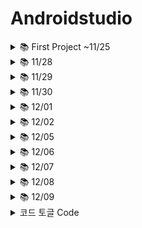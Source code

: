 # Androidstudio

<details>
    <summary>📚 First Project ~11/25</summary>

  <details>
    <summary>📚xml Code</summary>
    
```
  <?xml version="1.0" encoding="utf-8"?>
<manifest xmlns:android="http://schemas.android.com/apk/res/android"
    xmlns:tools="http://schemas.android.com/tools">

    <application
        android:allowBackup="true"
        android:dataExtractionRules="@xml/data_extraction_rules"
        android:fullBackupContent="@xml/backup_rules"
        android:icon="@mipmap/ic_launcher"
        android:label="@string/app_name"
        android:roundIcon="@mipmap/ic_launcher_round"
        android:supportsRtl="true"
        android:theme="@style/Theme.Ex20221124"
        tools:targetApi="31">
        <activity
            android:name=".ImageActivity"
            android:exported="true">
            <meta-data
                android:name="android.app.lib_name"
                android:value="" />
            <intent-filter>
                <action android:name="android.intent.action.MAIN" />

                <category android:name="android.intent.category.LAUNCHER" />
            </intent-filter>
        </activity>
        <activity
            android:name=".LoginActivity"
            android:exported="true">
            <meta-data
                android:name="android.app.lib_name"
                android:value="" />


        </activity>
        <activity
            android:name=".ConstraintActivity"
            android:exported="true">
            <meta-data
                android:name="android.app.lib_name"
                android:value="" />

            <intent-filter>
                <action android:name="android.intent.action.MAIN" />

                <category android:name="android.intent.category.LAUNCHER" />
            </intent-filter>
        </activity>
        <activity
            android:name=".MainActivity"
            android:exported="true">
            <meta-data
                android:name="android.app.lib_name"
                android:value="" />
        </activity>
    </application>
</manifest>
```
  </details>
  
  ![image](https://user-images.githubusercontent.com/112377313/204168933-bdc09c6d-dda9-4d74-a6f6-3f261cc0dae6.png)

<details>
    <summary>📚MainActivity Code</summary>
    
```
package com.example.ex20221124

import androidx.appcompat.app.AppCompatActivity
import android.os.Bundle

class MainActivity : AppCompatActivity() {
    override fun onCreate(savedInstanceState: Bundle?) {
        super.onCreate(savedInstanceState)
        setContentView(R.layout.activity_main)
    }
}
```
</details>
  
![image](https://user-images.githubusercontent.com/112377313/204169256-ddbe9968-217f-46c5-bd84-6f6e54dc32cb.png)
 
<details>
    <summary>📚LoginActivity Code</summary>
    
```
package com.example.ex20221124

import android.annotation.SuppressLint
import androidx.appcompat.app.AppCompatActivity
import android.os.Bundle
import android.widget.Button
import android.widget.EditText
import android.widget.Toast
import com.google.android.material.textfield.TextInputEditText

class LoginActivity : AppCompatActivity() {
    override fun onCreate(savedInstanceState: Bundle?) {
        super.onCreate(savedInstanceState)
        setContentView(R.layout.activity_login)

        // 1. View 들의 id 값을 찾아오자 (findViewById)
        val etEmail = findViewById<TextInputEditText>(R.id.etEmail)
        val etPw = findViewById<EditText>(R.id.etPw)
        val btnLogin = findViewById<Button>(R.id.btnLogin)

        // 2. Button 에 Event 달아주기 (setOnClickListener)
        btnLogin.setOnClickListener {

            // 2-1. EditText 에 적혀있는 email, password 값을 가져오기
            // (email, pw : 변수)---> 문자열로 형변환
            var email = etEmail.text.toString()
            var pw = etPw.text.toString()

            // 2-2. 가져온 email, pw가 smhrd@smhrd.or.kr, qwer1234 가 맞는지 판단 (조건식)
            if(email == "smhrd@smhrd.or.kr" && pw=="qwer1234"){
                // 맞다면 Toast로 "로그인 성공"
                Toast.makeText(this,"로그인 성공",Toast.LENGTH_SHORT).show()
            }
            else{
                // 틀리면 Toast로 "로그인 실패"를 띄워주세요!!!
                Toast.makeText(this,"로그인실패",Toast.LENGTH_SHORT).show()
            }
        }
    }
}
```
</details>
  
![image](https://user-images.githubusercontent.com/112377313/204169340-b5abd4fa-bba6-407f-862a-56b3d31be029.png)

  
<details>
    <summary>📚ConstraintActivity Code</summary>
    
```
package com.example.ex20221124

import android.graphics.Color
import androidx.appcompat.app.AppCompatActivity
import android.os.Bundle
import android.view.View
import android.widget.Button
import android.widget.EditText
import android.widget.TextView
import android.widget.Toast

// : Kotlin 에서 상속
class ConstraintActivity : AppCompatActivity() {

    // 전역변수(뷰) 선언
    lateinit var tvResult: TextView
    lateinit var etNum1: EditText
    lateinit var etNum2: EditText
    // 뷰에 대해서는 선언만 하는 거는 불가능 초기화가 꼭 이루어져야한다.
    // 그런데 lateinit이라는 키워드로 나중에 꼭 초기화를 하겠다
    // 라는 약속을 할 수 있다!

    // onCreate()는 Activity 가 실행될때 최초 딱 한번(가장 먼저) 호출되는 메서드
    // : Activity 생명주기
    override fun onCreate(savedInstanceState: Bundle?) {
        super.onCreate(savedInstanceState)
        // ***** xml 이랑 kotlin class 랑 연결하는 코드 없으면 화면 안뜸 *****
        setContentView(R.layout.activity_constraint)

        // 1. xml 의 View 에 id를 지정
        // 2. id 값을 이용해서 view 를 찾아온다. (findViewById)
        // R : 리소스(폴더).id.tvResult
        tvResult = findViewById(R.id.tvResult)
        etNum1 = findViewById(R.id.etNum1)
        etNum2 = findViewById(R.id.etNum2)

        val btnPlus = findViewById<Button>(R.id.btnPlus)
        val btnMinus = findViewById<Button>(R.id.btnMinus)
        val btnMul = findViewById<Button>(R.id.btnMul)
        val btnDiv = findViewById<Button>(R.id.btnDiv)
        // val tvResult:TextView = findViewById<TextView>(R.id.tvResult) 추론이 가능
        // id 값은 문자열로 정해줬는데 받아오는값이 Int
        // R 폴더에 모든 뷰(리소스)들의 id 값이 저장이 되는데 주소값이 저장
        // 16진수 상수형태로 저장이 되어있다 (Int)

        // ** setContentView 위로 find 할 수 없다!! **
        tvResult.setTextColor(Color.BLUE)
        tvResult.setTextColor(Color.parseColor("#ff9999"))
        // textSize 에는 Float 자료형이 들어가야 함. (f : 형변환)
        tvResult.textSize = 40.0f
        tvResult.text = "안녕하세요!"
        // charSequence 인터페이스 - String 은 CharSequence 인터페이스 상속 받는 중

        // - 더하기 버튼을 눌렀을 때 "더하기 버튼이 눌렸습니다." 라는
        // Toast 를 띄우기!
        // 이벤트를 주는 방법
        // 1) 이벤트 메소드 설계 후 뷰에 연결하기
        // 2) innerClass (Listener OnClick 구현)



        btnPlus.setOnClickListener {
            var num1 = etNum1.text.toString().toInt()
            var num2 = etNum2.text.toString().toInt()
            var res = num1+num2
            tvResult.text = "연산결과 : $res"
            //Toast.makeText(this, "연산결과 : $res",Toast.LENGTH_SHORT).show()
        }
        btnMinus.setOnClickListener {
            // {}안에다가 기능 구현만 하면됨!! *(v->V)
            // 버튼을 눌렀을 때 "마이너스 버튼이 눌렸습니다" 토스트 띄우기
            var num1 = etNum1.text.toString().toInt()
            var num2 = etNum2.text.toString().toInt()

            var res = num1-num2
            tvResult.text = "연산결과 : $res"
            //Toast.makeText(this, "연산결과 : $res", Toast.LENGTH_SHORT).show()

            // 1. EditText 에 적혀있는 숫자
            // etNum1, etNum2 에 있는 내용 변수 num1, num2 에 저장
            // 실제로 getText --> Editable ---> 문자열로 형변환 ---> 정수형
            // 2. num1, num2 연산 결과를 문자열로 바꿔서 set 해주세요!
            //  -1. num1, num2 연산 결과를 tvResult 에 set 해주세요!
        }
        btnMul.setOnClickListener {
            var num1 = etNum1.text.toString().toInt()
            var num2 = etNum2.text.toString().toInt()
            var res = num1*num2
            tvResult.text = "연산결과 : $res"
            //Toast.makeText(this, "연산결과 : $res", Toast.LENGTH_SHORT).show()
        }
        btnDiv.setOnClickListener {
            var num1 = etNum1.text.toString().toInt()
            var num2 = etNum2.text.toString().toInt()
            var res = num1/num2
            tvResult.text = "연산결과 : $res"
            //Toast.makeText(this, "연산결과 : $res", Toast.LENGTH_SHORT).show()
        }



        // 3) interface 를 상속받게 만들어서 OnClick 구현



    }// onCreate 밖

    // 이벤트 리스너는 무조건 View 매개변수를 가지고 있어야한다.
    fun myClick(view: View){
        // Toast 띄우기!
        // 1) this, ConstraintActivity.this : Toast 를 띄울 화면 정보
        // 2) 문구 (무조건 String, Int 가 허용되는 경우는 id 값만)
        // 3) Toast 에 short(3초), Long(5초) 속성 사용
         Toast.makeText(this,"더하기 버튼이 눌렸습니다.",Toast.LENGTH_SHORT).show()
        //editable -> 문자열 변환 -> 정수형으로 변환
        var num1 = etNum1.text.toString().toInt()
        var num2 = etNum2.text.toString().toInt()
        // Emulator 를 처음실행시키면 EditText 에는 아무 값도 없음 ""
        // "".toInt() NumberFormatException
        // 버튼을 눌렀을 때 적혀있는 값을 가지고 와줘야 함!!!
        var result = num1 + num2
        //tvResult.text = "연산 결과 : $result"
        //tvResult.text = result.toString()
    }



}
```
</details>
  
![image](https://user-images.githubusercontent.com/112377313/204169447-fda581e1-50a0-4ed1-9291-3f708ea4bd37.png)

  
<details>
    <summary>📚ImageActivity Code</summary>
    
```
package com.example.ex20221124

import androidx.appcompat.app.AppCompatActivity
import android.os.Bundle
import android.widget.Button
import android.widget.ImageView
import android.widget.Toast

class ImageActivity : AppCompatActivity() {

    // 배열 이름
    val imgArray = intArrayOf(R.drawable.pink, R.drawable.black, R.drawable.blue, R.drawable.yellow, R.drawable.red)

    override fun onCreate(savedInstanceState: Bundle?) {
        super.onCreate(savedInstanceState)
        setContentView(R.layout.activity_image)

        // View 의 id값 다 찾아오기
        val img = findViewById<ImageView>(R.id.img)
        val btnPre = findViewById<Button>(R.id.btnPre)
        val btnNext = findViewById<Button>(R.id.btnNext)
        
        // 이미지 값 바꾸기
        img.setImageResource(R.drawable.pink)

        var index = 0

        btnPre.setOnClickListener {
            index--
            // if (index < 0) index = imgArray.size - 1
            if(index<0){
                index = 4
            }
            img.setImageResource(imgArray[index])
        }

        btnNext.setOnClickListener {
            index ++
            // if (index > imgArray.size - 1) index = 0
            if(index>4){
                index=0
            }
            img.setImageResource(imgArray[index])
        }


        // Pre 버튼을 눌렀을 때! (setOnClickListener)
        // 1-1. index -1 감소
        // 해당 index 에 있는 img 의 id를 가져와서
        // ImageView 에 set 하자!
        // index 의 조건 : 0 보다 작으면 다시 index 값을 size-1으로 돌리자

        // 2. Next 버튼을 눌렀을 때
        // 2-1 index +1 증가
        // 해당 index 에 있는 img 의 id를 가져와서
        // ImageView 를 set 하자
        // index 의 조건 : size -1보다 크면 다시 index 값을 0으로


    }
}
```
</details>
  
xml에 있는 view를 컨트롤하기 위해서는 id값이 필요 class에서는 id값을 찾아와서(findViewById) 컨트롤한다
단, findViewById는 setContentView아래에 있어야한다!
*** 버튼 이벤트 달기 ***
1. 메서드를 속성에 달아주기 (OnClick속성)
2. innerClass로 OnClick Override : SAM (람다식에서 생략할 수 있는 경우)
3. Interface를 상속받게 만들어 준다.
  </details>
  
  
<details>
    <summary>📚 11/28</summary>
  
## 안드로이드 4대 컴포넌트
- Activity 화면을 구성
- Service (Background에서 동작) Activity에서 화면만 뺀거
- BR(Broadcast Receiver) 외부 신호 감지
- CP(Content Provider) 정보를 전송하고자 할 때 정보를 넘겨줌



### 4대 구성요소간 정보를 매개하는 -> Intent
Intent - 중간 다리 역할 4대 구성요소 중간다리역할을 하는 메세지 객체
인텐트 : 메세지 객체

명시적 explicit
- 액션(VIEW, WEB_SEARCH, CALL, DIAL, ...)
액션+데이터
- 액션(카메라, 웹서치, 문자메세지)
묵시적 implicit
- 구성요소들끼리 데이터를 주고받거나, 이동할 때 사용하는 인텐트
1) startActivity(인텐트) ---> 단방향 (데이터를 주거나 or 받는다)
2) startActivityForResult(인텐트, requestCode) ---> 양방향 (데이터를 주고 받음)
  
![image](https://user-images.githubusercontent.com/112377313/204172469-3d682b3f-a918-4751-bc18-a8e5efcff7fa.png)
  
  ![image](https://user-images.githubusercontent.com/112377313/204174150-feb82783-ef19-4957-a4de-02eb5a99bb74.png)

![image](https://user-images.githubusercontent.com/112377313/204180518-df2f4045-d0d3-4ef5-bbed-c78c4a858247.png)

  <details>
    <summary> MainActivity Code</summary>
    
```
package com.example.ex20221128

import android.app.SearchManager
import android.content.Intent
import android.content.pm.PackageManager
import android.net.Uri
import androidx.appcompat.app.AppCompatActivity
import android.os.Bundle
import android.provider.MediaStore
import android.widget.Button
import androidx.core.app.ActivityCompat

class MainActivity : AppCompatActivity() {
    override fun onCreate(savedInstanceState: Bundle?) {
        super.onCreate(savedInstanceState)
        setContentView(R.layout.activity_main)

        val btnCall = findViewById<Button>(R.id.btnCall)
        val btnWeb = findViewById<Button>(R.id.btnWeb)
        val btnGoogle = findViewById<Button>(R.id.btnGoogle)
        val btnSearch = findViewById<Button>(R.id.btnSearch)
        val btnSms = findViewById<Button>(R.id.btnSms)
        val btnPhoto = findViewById<Button>(R.id.btnPhoto)

        // 암묵적 intent
        // : 안드로이드 내부에 있는 어플리케이션을 실행
        // Chrome,  Camera, Message, Call

        // Intent 의 사용용도
        // 1-1. 액션, 데이터
        // 1-2 액션 -> Camera
        // 2. Android 4대 구성요소가의 데이터 주고 받을 때

        // Intent 객체 (메세지 객체)

        btnCall.setOnClickListener {
            // btnCall을 누르면 전화가 가게 만들어보자
            // 데이터 : 전화번호
            // URi : key, value
            // "tel:010-1234-5678"
            var uri = Uri.parse("tel:010-1234-5678")
            var intent = Intent(Intent.ACTION_CALL, uri)
            // Intent 실행시키기

            // permission : 권한
            // 사용자한테 권한을 줄껀지 물어봐 줘야함!

            // ActivityCompat
            // checkSelfPermission() : 지금 현재 권한이 부여되어있는지
            // (현재 페이지 정보, 어떤 권한 인지)
            // 결과값으로 승인이 되어있는지? 안되었는지? 받아온다
            if(ActivityCompat.checkSelfPermission(this, android.Manifest.permission.CALL_PHONE) != PackageManager.PERMISSION_GRANTED) {
                // 승인이 안되어있는 상태라면 알림창을 띄워서 승인할 수 있도록

                // ActivityCompat 확인하는 기능 요청하는 기능이 둘다 들어가 있음
                // arrayOf(CALL_PHONE, CAMERA...)
                // requestCode : 내가 뭘 요청한건지 구분하기위한 숫자
                ActivityCompat.requestPermissions(this, arrayOf(android.Manifest.permission.CALL_PHONE),0)

                return@setOnClickListener
            }

            startActivity(intent)
        }
        
        // btnWeb을 클릭하면 구글 홈페이지가 보이게 만들기
        btnWeb.setOnClickListener { 
            // 데이터 : 구글 주소 (http://www.google.co.kr)
            var uri = Uri.parse("http://www.google.co.kr")
            var intent = Intent(Intent.ACTION_VIEW, uri)
            startActivity(intent)
        }

        // btnGoogle을 클릭하면 구글 맵을 보이게 만들기
        btnGoogle.setOnClickListener {
            // 액션, 데이터
            // 데이터 (get 방식) : 구글 맵은 get 방식 /keyword='content'
            // 구글 맵 주소 /경도,위도
            var uri = Uri.parse("https://google.com/maps?q=35.14670147841655,126.92215633785938")
            var intent = Intent(Intent.ACTION_VIEW, uri)
            startActivity(intent)
        }

        // 클릭했을 때 해당 키워드로 구글 검색
        btnSearch.setOnClickListener {
            // 1. 검색하는 intent 를 하나 생성한다.
            var intent = Intent(Intent.ACTION_WEB_SEARCH)
            // 2. 검색하고 싶은 키워드를 인텐트에 넣어준다.
            intent.putExtra(SearchManager.QUERY,"안드로이드")
            // 3. intent 실행
            startActivity(intent)
        }

        // btnSms 를 클릭하면 문자를 보내는 페이지로 이동한 다음
        // 내용을 꺼내올 예정
        btnSms.setOnClickListener {
            var intent = Intent(Intent.ACTION_SENDTO)
            // 문자 내용 키값, 내용
            // "sms_body"라는 Key 값이 value 가 문자내용임을 구분할 수 있다.
            intent.putExtra("sms_body","안녕하세요 주상민입니다.")
            // 누구한테 보낼껀지에 대한 데이터 tel: ---> Uri
            intent.data = Uri.parse("smsto:"+Uri.encode("010-1234-5678"))
            startActivity(intent)
        }

        // 사진 찍기
        // MediaStore : Emulator 에서 동작할 수 있는 카메라, 저장소
        btnPhoto.setOnClickListener {
            var intent = Intent(MediaStore.ACTION_IMAGE_CAPTURE)
            startActivity(intent)
        }



    }
}
```
</details>
    
Mainfest.xml 에 <uses-permission android:name="android.permission.CALL_PHONE"/> 추가!
    -> 사용자 권한 받기 
    
1. view id값 찾아오기
2. lv에 어떤 item을 클릭했는지 구분 (판단)
3. 해당 색상코드를 버튼을 눌렀을 때 intent에 실어서 보내주자(SecondActivity로)
4. SecondActivity에서 intent에 붙어있는 데이터를 떼서 사용 (setBackground에 사용)
5. btnPre를 누르면 이전페이지로 돌아간다

![image](https://user-images.githubusercontent.com/112377313/204199539-d493c8d3-ea2b-4959-9187-f58f883714aa.png)

* Stack처럼 쌓임. -> finish메서드를 이용해 빼버려야함 (생명주기)    
    
![image](https://user-images.githubusercontent.com/112377313/204172256-727505c0-af7e-4b73-9eb6-5da58115780f.png)

  메모리 삭제 ?
  
* xml -> b 화면 1개 or 2개 전환
* Ctrl + Alt + L 정렬 단축키
  
  
  
  </details>
  
<details>
    <summary>📚 11/29</summary>
    
    
<details>
        <summary>📚 Ex20221129</summary>
        
### Ex01
1. MainActivity에서 버튼을 누르면 Sub한테 이동(요청) StartActivityForResult(인텐트, requestCode)
2. Sub에 버튼을 눌렀을 때 EditText에 담겨있는 값을 들고 Main으로 온다~!
3. Main에서 값을 받아줘야한다
(OnActivityResult() 오버라이딩 -> intent에서 데이터를 꺼내주는 메서드)
        
</details>
    
    
<details>
        <summary>📚 14:10~ </summary>
        
![image](https://user-images.githubusercontent.com/112377313/204446629-37a7defe-208c-404a-b817-fa32f72f921d.png)

![image](https://user-images.githubusercontent.com/112377313/204447508-01c7bd41-fcaf-4db5-87b2-1a60e90cd00d.png)
* name 소문자, _ 만 입력 **
    
![image](https://user-images.githubusercontent.com/112377313/204460015-3c4a11f5-c321-43c7-892f-22a6c052409d.png)

### ListView
        
### Spinner
        
### GridView
        
</details>
    
    
</details>

<details>
        <summary>📚 11/30 </summary>
        
1. Adapter View 사용해서 전화번호부 만들기
2. SubActivity로 부터 받아온 값으로 Main에 ListView에 추가
        
![image](https://user-images.githubusercontent.com/112377313/204676126-3741269c-beb2-40b5-8dce-fb335c8792cb.png)
        
이미지 세팅
drawable 5개 이미지 저장
        
![image](https://user-images.githubusercontent.com/112377313/204678017-daa8b8fd-a331-46f6-a4ba-5b8ff13bf42b.png)

padding -> 16dp
        
- Adapter View
- ListView
안쪽에 사용하고 있는 Adapter에서 findViewById()가 굉장히 많이 호출된다.
안드로이드에서 메모리 리소스를 많이 잡아먹는 함수 중 하나이다!
개발 -> 유지보수!!
        
- RecyclerView
AdapterView 만드는 6단계
1) Container 결정
2) Template 결정
3) Item 결정
4) Adapter 결정
5) Container에 Adapter 부착
6) Event 처리

minSdk 버전(레벨)의미 올리는 것만 가능

        
</details>

<details>
        <summary>📚 12/01 </summary>

프로그래밍 언어!!
사람과 기계가 소통
기계어
1 or 0 -> 전류를 흐르게 1, 흐르지 않게 0
1, 0 -> bit
1bit -> 2가지
2bit -> 4가지
3bit -> 8가지 : 2^3
IPv4
0 ~ 255 . 0 ~ 255. 0 ~ 255. 0 ~ 255
32bit
IPv6
128bit
127.0.0.1
int result = a + b;
10진수 -> 가능한 숫자표현이 10가지
-> 10이되면 자리가 하나 증가함
2진수 -> 가능한 숫자 표현이 2가지
-> 2가되면 자리가 하나 증가함
8진수 -> 가능한 숫자 표현이 8가지
-> 8이되면 자리가 하나 증감
올해 나이 21
-> 25(8) -> 2 x 8^1 + 5 x 8^0 = 21
16진수 -> 가능한 숫자 표현이 16가지
-> 16이 되면 자릿수 증가
0 1 2 3 4 5 6 7 8 9 A B C D E F
255라는 10진수 -> 16진수
F -> 10 -> 11 -> 12 -> 13 -> .. -> 1F -> 20
20(16) -> 16^0 x 1 + 16^1 x 2 = 33
FF
256 -> 100(16) - 1 = 0FF
1010101110101011
10001011 10101011
00011011 10101011

남이 설계해주는 대로 생각없이 개발하는 사람이 코더.

시스템에 대한 이해와 향상을 염두에 두고 나름대로 체계를 갖추고 아주 작은 클래스라도 설계를 병행하며 개발하는 사람은 개발자.

네트워크 통신

클라이언트 -> 서버에 요청
서버는 -> 클라이언트에 응답

Volley
안드로이드 앱의 네트워킹을 더 쉽고, 더 빠르게 하는 HTTP 라이브러리

Request -> or <- RequestQueue |Thread 1,2,... -> or <- Server ResponseListener 응답 처리


### JSON (Json Parser)
- 속성-값 쌍으로

response가 JsonObject타입
boxOfficeResult가 JsonObject
dailyBoxOfficeList
JsonArray

10 .. array의 크기만큼 접근

1. rank
2. rankOldAndNew
3. MoviNM
4. audiAcc
5. opendt

RecyclerView
1. 어디에 RecyclerView를 넣을지 정하기
2. 한 칸에 들어갈 디자인 (Template만들기) moviewlist.xml
3. data --->movies
4. adapter 만들기 MovieAdapter
:RecyclerView.Adapter 상속받게 만들기
5. rc에 adapter적용


url=https://kobis.or.kr/kobisopenapi/webservice/rest/boxoffice/searchDailyBoxOfficeList.json?key=f5eef3421c602c6cb7ea224104795888&targetDt=20221130
</details>

<details>
        <summary>📚 12/02 </summary>
       
![image](https://user-images.githubusercontent.com/112377313/205186994-b424c3d3-f046-4459-8617-36e94ba0e6a0.png)

☆★API key 값은 복사해서 붙혀넣기!!!

rank -> tvRank

Fragment -> (분할, 나누기) 부분화면

레이아웃&액티비티 중첩 -> 코드의 복잡성과 액티비티의 생명주기
인텐트를 이용해 화면이동 -> 프로그먼트 매니저가 화면 관리 ( 액티비티 화면위에서 동작함* )

특징
- 화면 분할
- 화면의 재사용성
- 액티비티와 같이 레이아웃, 동작처리, 생명주기를 가진 독립적인 모듈
- 액티비티 내 추가/삭제/제거 가능

ContraintLayout
순서
1. 아래의 4개의 탭
2. 뭘 클릭했는지 구분

FrameLayout에 Fragment를 갈아끼워준다


### 안드로이드에서 비휘발성 데이터 만들기
- 서버에 저장
- SQLite (내장메모리)
- FireBase : 회원가입, 로그인, .. 세부적기능들이 이미 다 구현되어있음
- SharedPreference
    - Sqlite보다 가벼움
    - Fragment간에 데이터 전송
    - 어플리케이션 첫 실행 감지 할 때
    - 
</details>

<details>
        <summary>📚 12/05 </summary>
    
    
Fragment (분할) : 부분화면
kt + xml ---> Activity 위에 부분화면
Acitivity간에 데이터 전송/이동 intent
intent ---> AndroidManager

Fragment간에 데이터 전송/이동 SharedPreference, intent
------> FragmentManager가 관리함
SharedPreference ;  Fragment간에 데이터 전송/유지
(어플리케이션 첫 실행 감지/자동 로그인 할때 사용)

*** WebView ***
1. Layout에 WebView위치를 설정
2. 주소 준비
3. 설정 변경 val ws = wv.settings
(JavaScript를 사용 가능하도록 허용)
4. WebView에 Client 설정
5. WebView에 준비해놓은 주소 적용

Firebase
- Authentication
- Realtime Database
- Storage
- Firestore Database, Hosting, Function, ML (높은 확장성을 가짐)

단점
- 서버 승답 속도의 저하 (서버가 해외에 위치)
- Realtime DB쿼리문 빈약 (Like, OR 문 사용이 불가능)

실습 순서
- 레이아웃 꾸미기 및 회원가입 로직 구현
- 메인화면 레이아웃 꾸미기
- 팁페이지 만들기
- 북마크 및 게시판 구현

SplashAcitivity : 어플리케이션을 실행시켰을 때 3초 간 보일 화면 만들기 (Thread 사용)

Process(프로세스) : 컴퓨터에서 연속적으로 실행되고 있는 프로그램
Thread(스레드) : 스레드란 동시 작업을 위한 하나의 실행 단위
Handler : 다른 객체가 보낸 메세지를 수신, 처리하는 객체
arg1, arg2 : int
obj : Object **

### 12/5 12:00 ~ 12:50 Firebase 프로젝트 만들기!!
프로젝트 만들기 -> 프로젝트 이름 > 대한민국 선택 -> 안드로이드 클릭 > main 패키지 복사 붙혀넣기 앱 등록 > 안드로이드에 Json 파일 추가 > Project app 드래그앤드롭 > 프로젝트 gradle id 'com.google.gms.google-services' version '4.3.13' apply false sync now BUILD SUCCESSFUL 확인하기 > 모듈 gradle id 'com.google.gms.google.services' 추가 > dependencies 추가 sync now SUCCESSFUL 확인! * 적용이 안될 경우 app Json 파일 삭제 후 다시 추가해보기 * > Authentication 시작하기 > 이메일/비밀번호 Enabled, (add new provider), anonymous Enabled, Pw 8자리 **
<
//firebase
implementation platform('com.google.firebase:firebase-bom:30.3.1')
implementation 'com.google.firebase:firebase-database:20.0.5'
implementation 'com.google.firebase:firebase-analytics'
implementation 'com.google.firebase:firebase-crashlytics-buildtools:2.9.2'
// firebase auth
implementation 'com.google.firebase:firebase-auth-ktx:21.0.8'

// firebase의 database에 접근하려면
implementation 'com.google.firebase:firebase-database-ktx:20.0.6'

// firebase의 storage사용
implementation 'com.google.firebase:firebase-storage-ktx:20.0.2'
>

Thread 
컴퓨터의 작업의 단위 : 프로세스
LOL, EXCEL, 한글 -> 소프트웨어
한글 -> 인쇄, 맞춤법 검사, 글자 키우기, 타이핑 하기
ex) 글자 타이핑 동시에 인쇄 가능 인쇄 쓰레드, 타이핑 쓰레드
Thread 동시에 진행되는 것 처럼 보임
인쇄 -> 타이핑
인쇄 4ms 타이핑 milli = 10 ^ -3 

</details>

<details>
        <summary> 📚 12/06</summary>
    
두더지게임, 
    
<details>
        <summary> 1 to 25 Code</summary>
    
```

        package com.example.dooo

import androidx.appcompat.app.AppCompatActivity
import android.os.Bundle
import android.util.Log
import android.view.View
import android.widget.Button
import kotlin.random.Random
import kotlin.random.nextInt

class GameActivity : AppCompatActivity() {
    override fun onCreate(savedInstanceState: Bundle?) {
        super.onCreate(savedInstanceState)
        setContentView(R.layout.activity_game)

        val btnGame = findViewById<Button>(R.id.btnGame)
        val numbers = ArrayList<Int>()
        var cnt = 1 // 현재 눌러야 되는 숫자

        rdSet(numbers, cnt)


        val btns = ArrayList<Button>()

        for (i in 1..25) {
            val resId = resources.getIdentifier("btn$i", "id", packageName)
            val btn = findViewById<Button>(resId)
            btns.add(btn)
            btn.visibility = View.INVISIBLE
        }

        btnGame.setOnClickListener {

            for (i in 0 until btns.size) {
                val btn = btns.get(i)
                btnSet(btn, numbers.get(i))
                btn.setOnClickListener {
                    if (btn.text.toString().toInt() == cnt) {
                        btn.visibility = View.INVISIBLE
                        cnt++

                        if (cnt % 25 == 1) {
                            rdSet(numbers, cnt)
                            for (j in 0 until btns.size) {
                                val btn = btns.get(j)
                                btnSet(btn, numbers.get(j))
                            }
                        }

                    }
                }

            }

        }


    }

    fun btnSet(btn: Button, value: Int) {
        btn.setText(value.toString())
        btn.visibility = View.VISIBLE
    }

    fun rdSet(numbers: ArrayList<Int>, cnt: Int) {
        numbers.clear()

        for (i in cnt..cnt + 24) {
            numbers.add(i)
        }

        for (i in 0 until 100) {
            val rdNum1 = Random.nextInt(25) // 0 ~ 25
            val rdNum2 = Random.nextInt(25) // 0 ~ 25

            // 예) rdNum1 = 3, rdNum2 = 6
            val temp = numbers.get(rdNum1)
            numbers[rdNum1] = numbers[rdNum2]
            numbers[rdNum2] = temp
        }

        Log.d("랜덤", numbers.toString())
    }
}  
```
</details>
구글맵 사용하기
https://developers.google.com/maps/documentation/android-sdk/start?hl=ko
API Key Manifest에 추가 XXXXX *보이기때문
    
    
AIzaSyBhY9buVEiMr-vjAJjE5xknQwFVwF8Yy1s
    
![image](https://user-images.githubusercontent.com/112377313/205807608-a6929d33-2b4f-48e3-a040-49ae54ad62fd.png)
    
![image](https://user-images.githubusercontent.com/112377313/205826634-35066d09-e07a-4007-9cb9-41465155c88f.png)

![image](https://user-images.githubusercontent.com/112377313/205827256-5bb90054-22de-4032-bdb8-850b1101df12.png)

![image](https://user-images.githubusercontent.com/112377313/205849110-585c86e0-8cc1-4f4d-9ac1-42408072bbeb.png)

![image](https://user-images.githubusercontent.com/112377313/205853376-ec041daf-4233-4023-8e04-6f7e728de119.png)
    
    
    
### 실행안될때 참고*

![image](https://user-images.githubusercontent.com/112377313/205853895-3c6098df-df03-4758-b469-964787bdaa80.png)

![image](https://user-images.githubusercontent.com/112377313/205853940-7ae85cfd-ffcb-486a-b79c-5be9ceea9219.png)

</details>

<details>
        <summary> 📚 12/07</summary>

![image](https://user-images.githubusercontent.com/112377313/206062883-7d6a2c83-922f-4bb6-a59f-fe19b991fd47.png)
![image](https://user-images.githubusercontent.com/112377313/206062902-e803b828-07b3-46d4-81b2-8293fe58cf12.png)
![image](https://user-images.githubusercontent.com/112377313/206063051-5c6d4f3b-9a55-4d7d-9452-8aa4c12ee04c.png)
![image](https://user-images.githubusercontent.com/112377313/206065280-b6b750a8-c63c-45bb-86bb-3192b1757612.png)
![image](https://user-images.githubusercontent.com/112377313/206065642-6293d1a1-9dc5-4923-865d-1c88bf1a0b74.png)

### Glide
- 안드로이드에서 이미지를 빠르고 효율적으로 불러오는 라이브러리

![image](https://user-images.githubusercontent.com/112377313/206070719-beb603ba-eeeb-4373-b3cc-2f9529d74131.png)
![image](https://user-images.githubusercontent.com/112377313/206070833-cce2098e-03d8-4515-bcf8-22445dc5083c.png)
![image](https://user-images.githubusercontent.com/112377313/206071013-97538076-3a48-47e9-aec5-05aba33d5280.png)
![image](https://user-images.githubusercontent.com/112377313/206079935-e4ca8797-751b-4671-a2cf-1283952cd25f.png)
![image](https://user-images.githubusercontent.com/112377313/206095608-4299461e-5d6e-470e-8a68-3483bfd988c4.png)
![image](https://user-images.githubusercontent.com/112377313/206095849-c160abb3-f705-4a04-8be1-285db710dc7b.png)
![image](https://user-images.githubusercontent.com/112377313/206095865-3fa4f2ea-36f0-4b24-9c4f-b8d8aa04d0b3.png)
![image](https://user-images.githubusercontent.com/112377313/206098076-15c779f4-5e4c-45f1-bffb-aed84d778114.png)

IllegalArgumentException - 예외처리 

구글 파이어베이스 연동 변경 첫번째게시글 참고 (삭제)
![image](https://user-images.githubusercontent.com/112377313/206114582-edb173dd-9b8a-4a0c-914e-133afe3eafba.png)
![image](https://user-images.githubusercontent.com/112377313/206114891-51adccca-a5cd-4714-b431-159b174f2865.png)






</details>
    
<details>
        <summary> 📚 12/08</summary>
    
채팅구현
ListVO가 들어가는 data ---> 전체보기에 있는 데이터가 다 들어가있음
getContentData할때 Bookmarklist에 있는 데이터만 가져와서 data에 add되야함
1. GetBookmarkData가 실행되서 내가 찍은 북마크 게시물의 uid 값을 가져온다
// bookmarkList가 채워져있어야 2번이 진행될 수 있음
2. getContentData는 안에서 전체 데이터를 가져오는게 아니라
북마크가찍혀있는 데이터인지 아닌지를 판단한 후에 찍혀있으면 data에 add 해야함
3. 만약에 북마크를 4개 찍었으면 4개에 대한 ListVO가 data에 추가되어있을 거고
그친구를 adapter로 보내줘서 setting
4. adapter 적용

https://devris.tistory.com/14
    
</details>
    
<details>
        <summary> 📚 12/09</summary>
    
```
import android.content.Context
import android.graphics.Color
import android.util.Log
import android.view.KeyEvent
import android.view.LayoutInflater
import android.view.View
import android.view.View.OnKeyListener
import android.view.ViewGroup
import android.widget.EditText
import android.widget.Toast
import androidx.recyclerview.widget.RecyclerView

// 1. 먼저 WordleAdapter의 생성자(context, wordleList) 설정
// 3. WordleAdapter 가 RecyclerView.Adapter<ViewHolder>를 상속
class WordleAdapter(var context: Context, var wordleList: ArrayList<WordleVO>, var answer: String) :
    RecyclerView.Adapter<WordleAdapter.ViewHolder>() {
// 4. 구현되지 않은 member 구현

    // 2. inner class ViewHolder 구현
    inner class ViewHolder(itemView: View) : RecyclerView.ViewHolder(itemView) {
        // 5. ViewHolder field 구성 (etWordle1 ~ etWordle5)
        val etWordle1: EditText
        val etWordle2: EditText
        val etWordle3: EditText
        val etWordle4: EditText
        val etWordle5: EditText

        init {
            // 6. init{}, findViewById()를 통해 etWordle1 ~ etWordle5 초기화
            etWordle1 = itemView.findViewById(R.id.etWordle1)
            etWordle2 = itemView.findViewById(R.id.etWordle2)
            etWordle3 = itemView.findViewById(R.id.etWordle3)
            etWordle4 = itemView.findViewById(R.id.etWordle4)
            etWordle5 = itemView.findViewById(R.id.etWordle5)

            val etList = ArrayList<EditText>()
            etList.add(etWordle1)
            etList.add(etWordle2)
            etList.add(etWordle3)
            etList.add(etWordle4)
            etList.add(etWordle5)



            for (i in 0 until 4) {
                etList.get(i).setOnKeyListener(object : OnKeyListener {
                    override fun onKey(p0: View?, p1: Int, p2: KeyEvent?): Boolean {
                        if (p2?.action == KeyEvent.ACTION_DOWN) {
                            etList.get(i + 1).requestFocus()
                        }
                        return false
                    }

                })
            }

//            etWordle1.setOnKeyListener(object :OnKeyListener{
//                override fun onKey(p0: View?, p1: Int, p2: KeyEvent?): Boolean {
//                    if (p1 == KeyEvent.KEYCODE_A){
//                        etWordle2.requestFocus()
//                    }
//                    return false
//                }
//
//            })

            etWordle5.setOnKeyListener(object : OnKeyListener {
                override fun onKey(p0: View?, p1: Int, p2: KeyEvent?): Boolean {
                    Log.d("테스트1", p1.toString())
                    Log.d("테스트2", p1.toString())
                    // 66은 엔터
                    if (p1 == 66 && p2?.action == KeyEvent.ACTION_UP) {
                        Log.d("테스트3", "엔터 눌러짐")
//                        checkAnswer(answer, etList)
//                        disableEditText(etList)

                        // 정답 여부에 따라 색깔을 변환하는 코드


                    }

                    return false
                }

            })

        }
    }

    fun enableEditText(etList: ArrayList<EditText>) {
        for (i in 0 until etList.size) {
            etList.get(i).isEnabled = true
        }
    }

    fun disableEditText(etList: ArrayList<EditText>) {
        for (i in 0 until etList.size) {
            etList.get(i).isEnabled = false
        }
    }

    fun checkAnswer(answer: String, etList: ArrayList<EditText>) {
        // a  p  p  l  e -> 정답
        // a  l  b  u  m -> 입력
        // 초 노 회 회 회
        for (i in 0 until etList.size) {
            val answerChar: Char = answer.get(i)
            val etChar: Char = etList.get(i).text.toString().single()

            if (answerChar == etChar) {
                etList.get(i).setBackgroundColor(Color.parseColor("green"))
            } else {
                var check = true

                for (j in 0 until etList.size) {
                    if (etChar == answer.get(j)) {
                        etList.get(i).setBackgroundColor(Color.parseColor("yellow"))
                        check = false
                    }
                }

                if (check == true) {
                    etList.get(i).setBackgroundColor(Color.parseColor("gray"))
                }

            }


        }
    }

    // 7. 오버라이딩 된 3개의 메소드 구현
    // 9. onCreateViewHolder() -> layoutInflator 를 통해 xml -> view 로 변환
    override fun onCreateViewHolder(parent: ViewGroup, viewType: Int): ViewHolder {
        val layoutInflater = LayoutInflater.from(context)
        val view = layoutInflater.inflate(R.layout.wordle_list, null)

        return ViewHolder(view)
    }

    // 11. wordleList.get(position).word1 등을 통해 값을 꺼내서 setText
    // 10. onBindViewHolder() -> 만들어진 holder 안에 etWordle1 ~ etWordle5를
    override fun onBindViewHolder(holder: ViewHolder, position: Int) {

        val etList = ArrayList<EditText>()
        etList.add(holder.etWordle1)
        etList.add(holder.etWordle2)
        etList.add(holder.etWordle3)
        etList.add(holder.etWordle4)
        etList.add(holder.etWordle5)

        holder.etWordle1.setText(wordleList.get(position).word1)
        holder.etWordle2.setText(wordleList.get(position).word2)
        holder.etWordle3.setText(wordleList.get(position).word3)
        holder.etWordle4.setText(wordleList.get(position).word4)
        holder.etWordle5.setText(wordleList.get(position).word5)

        if (position == 0) {
            enableEditText(etList)
        } else {
            disableEditText(etList)
        }

        holder.etWordle5.setOnKeyListener(object : OnKeyListener {
            override fun onKey(p0: View?, p1: Int, p2: KeyEvent?): Boolean {
                if(p1 == KeyEvent.KEYCODE_ENTER && p2?.action == KeyEvent.ACTION_UP){
                    if(position==wordleList.size -1){
                        Toast.makeText(context, answer, Toast.LENGTH_SHORT).show()
                    }else{
                        checkAnswer(answer, etList)
                    }
                        disableEditText(etList)

                }
                return false
            }

        })
    }

    // 8. getItemCount -> wordleList 의 크기를 리턴
    override fun getItemCount(): Int {
        return wordleList.size
    }


}
```
gradle-module
![image](https://user-images.githubusercontent.com/112377313/206650566-f0c01ea4-d9f6-4117-99f3-927cfd476316.png)
![image](https://user-images.githubusercontent.com/112377313/206650714-36202a32-7035-418f-b7ae-498914d39bea.png)
![image](https://user-images.githubusercontent.com/112377313/206652380-e452e220-1e4e-4961-a8a7-e66142d9d30d.png)


</details>

<details>
        <summary> 코드 토글 Code</summary>
    
```

```
</details>



</details>
